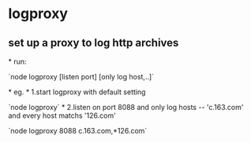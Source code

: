 logproxy
========

  <h2>set up a proxy to log http archives</h2>
 * run:
  <p>`node logproxy [listen port] [only log host,..]`</p>
 * eg.
 * 1.start logproxy with default setting
  <p>`node logproxy`
 * 2.listen on port 8088 and only log hosts -- 'c.163.com' and every host matchs '126.com'
   <p>`node logproxy 8088 c.163.com,*126.com`</p>
